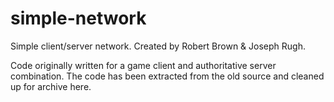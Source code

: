 # simple-network
Simple client/server network. Created by Robert Brown & Joseph Rugh.

Code originally written for a game client and authoritative server combination.
The code has been extracted from the old source and cleaned up for archive here.
